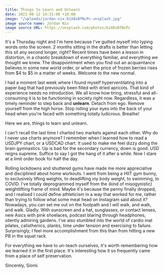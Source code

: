 ```yaml
---
title: Things to Learn and Unlearn
date: 2021-08-12 14:31:00 +10:00
image: "/uploads/jordan-nix-biX8sBfNcPc-unsplash.jpg"
image source name: Jordan Nix
image source URL: https://unsplash.com/photos/biX8sBfNcPc
---
```


It's a Thursday night and I'm here because I've guilted myself into typing words onto the screen. 2 months sitting in the drafts is better than letting this sit any second longer, right? Recent times have been a lesson in distortion,  in a chaotic breakdown of everything familiar, and everything we thought we knew. The disappointment when you find out an acquaintance believes in some new world order, or when the price of frozen berries rises from $4 to $5 in a matter of weeks. Welcome to the new normal.

I had a moment last week where I found myself hyperventilating into a paper bag that had previously been filled with dried apricots. That kind of experience needs no introduction. We all know how tiring, stressful and all-consuming it is to be functioning in society right now. Regardless, it was a timely reminder to step back and **unlearn**. Detach from ego. Remove yourself from the high horse. Stop rolling your eyes into the back of your head when you're faced with something totally ludicrous. Breathe!

Here we are, things to learn and unlearn. 

I can't recall the last time I charted two markets against each other. Why do I never use charts anymore? I remember when I learned how to read a USDJPY chart, or a USDCAD chart. It used to make me feel dizzy doing the brain gymnastics. Up is bad for the secondary currency, down is good. USD reigns supreme. Suffice to say I got the hang of it after a while. Now I stare at a limit order book for half the day. 

Rolling lockdowns and shuttered gyms have made me more appreciative and disciplined about home workouts. I went from being a HIIT gym bunny, to exclusively lifting weights, to deadlifting my body weight, to swimming, to COVID. I've totally deprogrammed myself from the (kind of misogynistic) weightlifting frame of mind. Maybe it's because the penny finally dropped, and I realised I could define athleticism in a way that worked for me, rather than trying to follow what some meat head on Instagram said about it? Nowadays, you can set me out on the footpath and I will walk, and walk, and walk. Gladly. With sunscreen and a hat, sunglasses, or contact lenses, new Asics with pink shoelaces, podcast blaring through headphones, silently admiring gardens. I've also stumbled into the world of cardio mat pilates, calisthenics, planks, time under tension and exercising to failure. Surprisingly, I feel more accomplishment from this than from hitting a new PB in the squat rack.

For everything we have to un-teach ourselves, it's worth remembering how we learned it in the first place. It's interesting how it so frequently came from a place of self preservation. 


Sincerely,
Siomi. 
